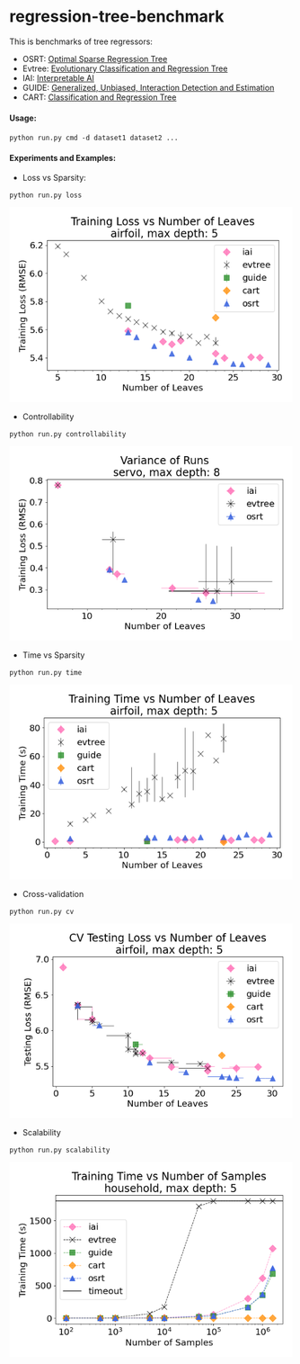 # regression-tree-benchmark
This is benchmarks of tree regressors: 
* OSRT: [Optimal Sparse Regression Tree](https://https://github.com/ruizhang1996/optimal-sparse-regression-tree-public)
* Evtree: [Evolutionary Classification and Regression Tree](https://cran.r-project.org/web/packages/evtree/vignettes/evtree.pdf)
* IAI: [Interpretable AI](https://www.interpretable.ai/products/optimal-trees/)
* GUIDE: [Generalized, Unbiased, Interaction Detection and Estimation](https://pages.stat.wisc.edu/~loh/guide.html)
* CART: [Classification and Regression Tree](https://scikit-learn.org/stable/modules/generated/sklearn.tree.DecisionTreeRegressor.html)


#### Usage:
```
python run.py cmd -d dataset1 dataset2 ...
```

#### Experiments and Examples:
+ Loss vs Sparsity: 
```
python run.py loss
```
![loss output](figures/loss/airfoil_depth_5.png)
+ Controllability
```
python run.py controllability
```
![variance output](figures/controllability/servo_depth_8.png)
+ Time vs Sparsity
```
python run.py time
```
![loss output](figures/time/airfoil_depth_5.png)
+ Cross-validation
```
python run.py cv
```
![loss output](figures/cv/airfoil_depth5_test.png)
+ Scalability
```
python run.py scalability
```
![loss output](figures/scalability/household.png)
